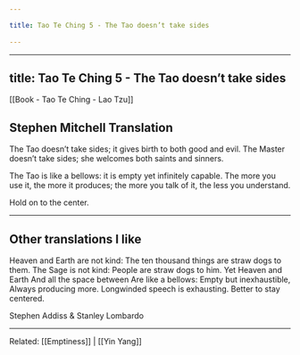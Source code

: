 ```yaml
---
title: Tao Te Ching 5 - The Tao doesn’t take sides 
---
```

---
title: Tao Te Ching 5 - The Tao doesn’t take sides
---
[[Book - Tao Te Ching - Lao Tzu]]

## Stephen Mitchell Translation
The Tao doesn’t take sides;
it gives birth to both good and evil.
The Master doesn’t take sides;
she welcomes both saints and sinners.

The Tao is like a bellows:
it is empty yet infinitely capable.
The more you use it, the more it produces;
the more you talk of it, the less you understand.

Hold on to the center. 

-----------------
## Other translations I like
Heaven and Earth are not kind: 
The ten thousand things are straw dogs to them.
The Sage is not kind: 
People are straw dogs to him.
Yet Heaven and Earth And all the space between Are like a bellows: 
Empty but inexhaustible, Always producing more.
Longwinded speech is exhausting. Better to stay centered.

Stephen Addiss & Stanley Lombardo

-------------------

Related: [[Emptiness]] | [[Yin Yang]]

